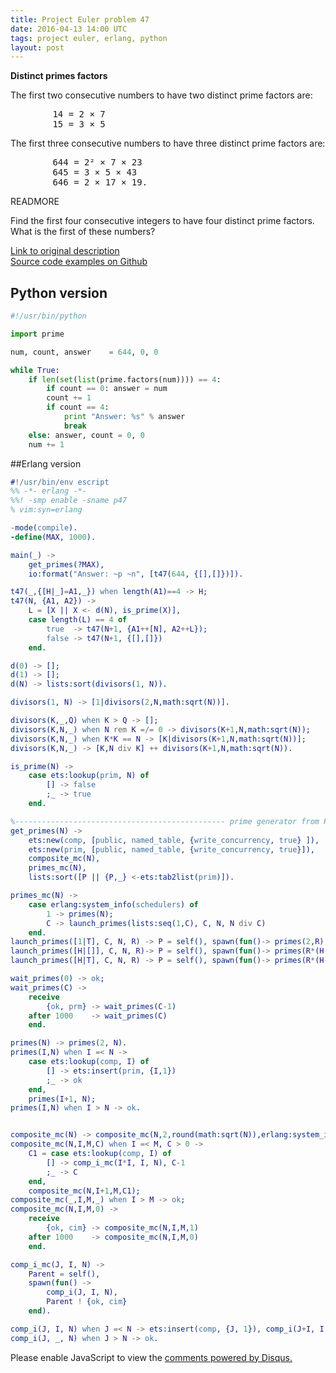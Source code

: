 ```yaml
---
title: Project Euler problem 47
date: 2016-04-13 14:00 UTC
tags: project euler, erlang, python
layout: post
---
```


<b>Distinct primes factors</b>

The first two consecutive numbers to have two distinct prime factors are:

<pre>
        14 = 2 × 7
        15 = 3 × 5
</pre>

The first three consecutive numbers to have three distinct prime factors are:

<pre>
        644 = 2² × 7 × 23
        645 = 3 × 5 × 43
        646 = 2 × 17 × 19.
</pre>

READMORE

Find the first four consecutive integers to have four distinct prime factors. What is the first of these numbers?

[Link to original description](https://projecteuler.net/problem=47)<br/>
[Source code examples on Github](https://github.com/mijkenator/pr_euler/tree/master/p47)<br>

## Python version
```python
#!/usr/bin/python

import prime

num, count, answer    = 644, 0, 0

while True:
    if len(set(list(prime.factors(num)))) == 4:
        if count == 0: answer = num
        count += 1
        if count == 4:
            print "Answer: %s" % answer
            break
    else: answer, count = 0, 0
    num += 1

```

##Erlang version
```erlang
#!/usr/bin/env escript
%% -*- erlang -*-
%%! -smp enable -sname p47
% vim:syn=erlang

-mode(compile).
-define(MAX, 1000).

main(_) ->
    get_primes(?MAX),
    io:format("Answer: ~p ~n", [t47(644, {[],[]})]).

t47(_,{[H|_]=A1,_}) when length(A1)==4 -> H;
t47(N, {A1, A2}) ->
    L = [X || X <- d(N), is_prime(X)],
    case length(L) == 4 of
        true  -> t47(N+1, {A1++[N], A2++L});
        false -> t47(N+1, {[],[]})
    end.

d(0) -> [];
d(1) -> [];
d(N) -> lists:sort(divisors(1, N)).

divisors(1, N) -> [1|divisors(2,N,math:sqrt(N))].

divisors(K,_,Q) when K > Q -> [];
divisors(K,N,_) when N rem K =/= 0 -> divisors(K+1,N,math:sqrt(N));
divisors(K,N,_) when K*K == N -> [K|divisors(K+1,N,math:sqrt(N))];
divisors(K,N,_) -> [K,N div K] ++ divisors(K+1,N,math:sqrt(N)).

is_prime(N) ->
    case ets:lookup(prim, N) of
        [] -> false
        ;_ -> true
    end.

%----------------------------------------------- prime generator from Project Euler 10 (version 5 ---------------------------)
get_primes(N) ->
    ets:new(comp, [public, named_table, {write_concurrency, true} ]),
    ets:new(prim, [public, named_table, {write_concurrency, true}]),
    composite_mc(N),
    primes_mc(N),
    lists:sort([P || {P,_} <-ets:tab2list(prim)]).

primes_mc(N) ->
    case erlang:system_info(schedulers) of
        1 -> primes(N);
        C -> launch_primes(lists:seq(1,C), C, N, N div C)
    end.
launch_primes([1|T], C, N, R) -> P = self(), spawn(fun()-> primes(2,R), P ! {ok, prm} end), launch_primes(T, C, N, R);
launch_primes([H|[]], C, N, R)-> P = self(), spawn(fun()-> primes(R*(H-1)+1,N), P ! {ok, prm} end), wait_primes(C);
launch_primes([H|T], C, N, R) -> P = self(), spawn(fun()-> primes(R*(H-1)+1,R*H), P ! {ok, prm} end), launch_primes(T, C, N, R).

wait_primes(0) -> ok;
wait_primes(C) ->
    receive
        {ok, prm} -> wait_primes(C-1)
    after 1000    -> wait_primes(C)
    end.

primes(N) -> primes(2, N).
primes(I,N) when I =< N ->
    case ets:lookup(comp, I) of
        [] -> ets:insert(prim, {I,1})
        ;_ -> ok
    end,
    primes(I+1, N);
primes(I,N) when I > N -> ok.


composite_mc(N) -> composite_mc(N,2,round(math:sqrt(N)),erlang:system_info(schedulers)).
composite_mc(N,I,M,C) when I =< M, C > 0 ->
    C1 = case ets:lookup(comp, I) of
        [] -> comp_i_mc(I*I, I, N), C-1
        ;_ -> C
    end,
    composite_mc(N,I+1,M,C1);
composite_mc(_,I,M,_) when I > M -> ok;
composite_mc(N,I,M,0) ->
    receive
        {ok, cim} -> composite_mc(N,I,M,1)
    after 1000    -> composite_mc(N,I,M,0)
    end.

comp_i_mc(J, I, N) -> 
    Parent = self(),
    spawn(fun() ->
        comp_i(J, I, N),
        Parent ! {ok, cim}
    end).

comp_i(J, I, N) when J =< N -> ets:insert(comp, {J, 1}), comp_i(J+I, I, N);
comp_i(J, _, N) when J > N -> ok.


```

<div id="disqus_thread"></div>
<script>
/**
* RECOMMENDED CONFIGURATION VARIABLES: EDIT AND UNCOMMENT THE SECTION BELOW TO INSERT DYNAMIC VALUES FROM YOUR PLATFORM OR CMS.
* LEARN WHY DEFINING THESE VARIABLES IS IMPORTANT: https://disqus.com/admin/universalcode/#configuration-variables
*/
/*
var disqus_config = function () {
    this.page.url = '2016/04/13/erlang-python-project-euler-47/'; // Replace PAGE_URL with your page's canonical URL variable
    this.page.identifier = 'pep47'; // Replace PAGE_IDENTIFIER with your page's unique identifier variable
};
*/
(function() { // DON'T EDIT BELOW THIS LINE
var d = document, s = d.createElement('script');

s.src = '//mijkenator.disqus.com/embed.js';

s.setAttribute('data-timestamp', +new Date());
(d.head || d.body).appendChild(s);
})();
</script>
<noscript>Please enable JavaScript to view the <a href="https://disqus.com/?ref_noscript" rel="nofollow">comments powered by Disqus.</a></noscript>


